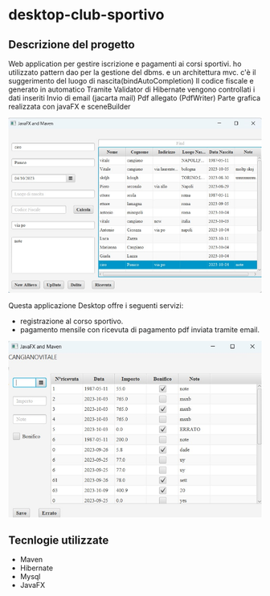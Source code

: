 # desktop-club-sportivo

## Descrizione del progetto

Web application per gestire iscrizione e pagamenti ai corsi sportivi.
ho utilizzato pattern dao per la gestione del dbms. e un architettura mvc.
c'è il suggerimento del luogo di nascita(bindAutoCompletion)
Il codice fiscale e generato in automatico
Tramite Validator di Hibernate vengono controllati i dati inseriti
Invio di email (jacarta mail)
Pdf allegato (PdfWriter)
Parte grafica realizzata con javaFX e sceneBuilder

![alt text](https://github.com/vitocangiano/sport-club-desktop/blob/main/image.jpg?raw=true)

Questa applicazione Desktop offre i seguenti servizi:

- registrazione al corso sportivo.
- pagamento mensile con ricevuta di pagamento pdf inviata tramite email.

![alt text](https://github.com/vitocangiano/sport-club-desktop/blob/main/imageRicevute.jpg?raw=true)

## Tecnlogie utilizzate

- Maven
- Hibernate
- Mysql
- JavaFX





